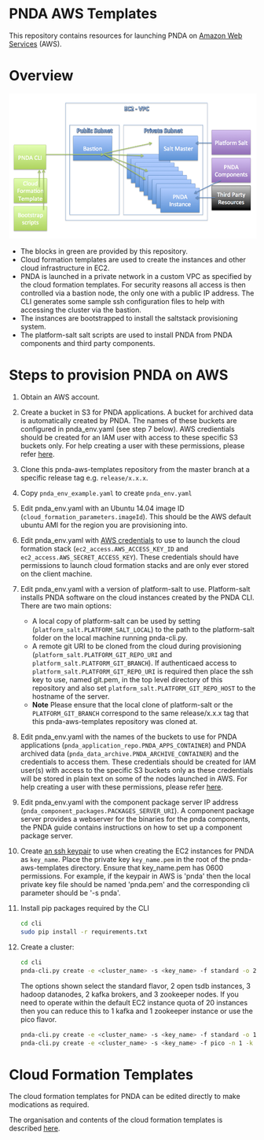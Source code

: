 # PNDA AWS Templates
This repository contains resources for launching PNDA on [Amazon Web Services](https://aws.amazon.com/) (AWS).

# Overview

![](images/aws-templates-overview.png)

- The blocks in green are provided by this repository.
- Cloud formation templates are used to create the instances and other cloud infrastructure in EC2.
- PNDA is launched in a private network in a custom VPC as specified by the cloud formation templates. For security reasons all access is then controlled via a bastion node, the only one with a public IP address. The CLI generates some sample ssh configuration files to help with accessing the cluster via the bastion.
- The instances are bootstrapped to install the saltstack provisioning system.
- The platform-salt salt scripts are used to install PNDA from PNDA components and third party components.

# Steps to provision PNDA on AWS

1. Obtain an AWS account.

2. Create a bucket in S3 for PNDA applications. A bucket for archived data is automatically created by PNDA. The names of these buckets are configured in pnda_env.yaml (see step 7 below). AWS credientials should be created for an IAM user with access to these specific S3 buckets only. For help creating a user with these permissions, please refer [here](s3help.md).

3. Clone this pnda-aws-templates repository from the master branch at a specific release tag e.g. `release/x.x.x`.

4. Copy ```pnda_env_example.yaml``` to create ```pnda_env.yaml```

5. Edit pnda_env.yaml with an Ubuntu 14.04 image ID (`cloud_formation_parameters.imageId`). This should be the AWS default ubuntu AMI for the region you are provisioning into.

6. Edit pnda_env.yaml with [AWS credentials](http://docs.aws.amazon.com/AWSSimpleQueueService/latest/SQSGettingStartedGuide/AWSCredentials.html) to use to launch the cloud formation stack (`ec2_access.AWS_ACCESS_KEY_ID` and `ec2_access.AWS_SECRET_ACCESS_KEY`). These credentials should have permissions to launch cloud formation stacks and are only ever stored on the client machine.

7. Edit pnda_env.yaml with a version of platform-salt to use. Platform-salt installs PNDA software on the cloud instances created by the PNDA CLI. There are two main options:
   - A local copy of platform-salt can be used by setting (`platform_salt.PLATFORM_SALT_LOCAL`) to the path to the platform-salt folder on the local machine running pnda-cli.py.
   - A remote git URI to be cloned from the cloud during provisioning (`platform_salt.PLATFORM_GIT_REPO_URI` and `platform_salt.PLATFORM_GIT_BRANCH`).  If authenticaed access to `platform_salt.PLATFORM_GIT_REPO_URI` is required then place the ssh key to use, named git.pem, in the top level directory of this repository and also set `platform_salt.PLATFORM_GIT_REPO_HOST` to the hostname of the server.
   - **Note** Please ensure that the local clone of platform-salt or the `PLATFORM_GIT_BRANCH` correspond to the same release/x.x.x tag that this pnda-aws-templates repository was cloned at.

8. Edit pnda_env.yaml with the names of the buckets to use for PNDA applications (`pnda_application_repo.PNDA_APPS_CONTAINER`) and PNDA archived data (`pnda_data_archive.PNDA_ARCHIVE_CONTAINER`) and the credentials to access them. These credentials should be created for IAM user(s) with access to the specific S3 buckets only as these credentials will be stored in plain text on some of the nodes launched in AWS. For help creating a user with these permissions, please refer [here](s3help.md).

9. Edit pnda_env.yaml with the component package server IP address (`pnda_component_packages.PACKAGES_SERVER_URI`). A component package server provides a webserver for the binaries for the pnda components, the PNDA guide contains instructions on how to set up a component package server.

10. Create [an ssh keypair](http://docs.aws.amazon.com/AWSEC2/latest/UserGuide/ec2-key-pairs.html) to use when creating the EC2 instances for PNDA as ```key_name```. Place the private key ```key_name.pem``` in the root of the pnda-aws-templates directory. Ensure that key_name.pem has 0600 permissions. For example, if the keypair in AWS is 'pnda' then the local private key file should be named 'pnda.pem' and the corresponding cli parameter should be '-s pnda'.

11. Install pip packages required by the CLI 
    ```sh
    cd cli
    sudo pip install -r requirements.txt
    ```
    
12. Create a cluster:
    ```sh
    cd cli
    pnda-cli.py create -e <cluster_name> -s <key_name> -f standard -o 2 -n 3 -k 2 -z 3
    ``` 
    The options shown select the standard flavor, 2 open tsdb instances, 3 hadoop datanodes, 2 kafka brokers, and 3 zookeeper nodes. If you need to operate within the default EC2 instance quota of 20 instances then you can reduce this to 1 kafka and 1 zookeeper instance or use the pico flavor.
    ```sh
    pnda-cli.py create -e <cluster_name> -s <key_name> -f standard -o 1 -n 1 -k 1 -z 1
    pnda-cli.py create -e <cluster_name> -s <key_name> -f pico -n 1 -k 1
    ```

# Cloud Formation Templates

The cloud formation templates for PNDA can be edited directly to make modications as required.

The organisation and contents of the cloud formation templates is described [here](cloud-formation/README.md).
